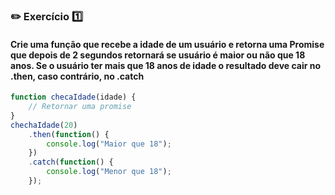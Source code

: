 ### :pencil2: Exercício :one:

#### Crie uma função que recebe a idade de um usuário e retorna uma Promise que depois de 2 segundos retornará se usuário é maior ou não que 18 anos. Se o usuário ter mais que 18 anos de idade o resultado deve cair no .then, caso contrário, no .catch 

```javascript
function checaIdade(idade) {
    // Retornar uma promise
}
chechaIdade(20)
    .then(function() {
        console.log("Maior que 18");
    })
    .catch(function() {
        console.log("Menor que 18");
    });
```